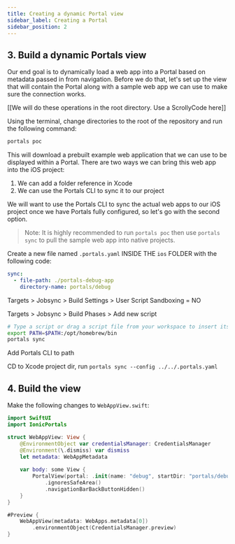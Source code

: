 ```yaml
---
title: Creating a dynamic Portal view
sidebar_label: Creating a Portal
sidebar_position: 2
---
```


## 3. Build a dynamic Portals view

Our end goal is to dynamically load a web app into a Portal based on metadata passed in from navigation. Before we do that, let's set up the view that will contain the Portal along with a sample web app we can use to make sure the connection works.

[[We will do these operations in the root directory. Use a ScrollyCode here]]

Using the terminal, change directories to the root of the repository and run the following command:

```bash
portals poc
```

This will download a prebuilt example web application that we can use to be displayed within a Portal. There are two ways we can bring this web app into the iOS project:

1. We can add a folder reference in Xcode
2. We can use the Portals CLI to sync it to our project

We will want to use the Portals CLI to sync the actual web apps to our iOS project once we have Portals fully configured, so let's go with the second option.

> Note: It is highly recommended to run `portals poc` then use `portals sync` to pull the sample web app into native projects.

Create a new file named `.portals.yaml` INSIDE THE `ios` FOLDER with the following code:

```yaml .portals.yaml
sync:
  - file-path: ./portals-debug-app
    directory-name: portals/debug
```

Targets > Jobsync > Build Settings > User Script Sandboxing = NO

Targets > Jobsync > Build Phases > Add new script

```bash
# Type a script or drag a script file from your workspace to insert its path.
export PATH=$PATH:/opt/homebrew/bin
portals sync 
```


Add Portals CLI to path

CD to Xcode project dir,  run `portals sync --config ../../.portals.yaml`

## 4. Build the view

Make the following changes to `WebAppView.swift`:

```swift WebAppView.swift focus=2,10
import SwiftUI
import IonicPortals

struct WebAppView: View {
    @EnvironmentObject var credentialsManager: CredentialsManager
    @Environment(\.dismiss) var dismiss
    let metadata: WebAppMetadata
    
    var body: some View {
        PortalView(portal: .init(name: "debug", startDir: "portals/debug"))
            .ignoresSafeArea()
            .navigationBarBackButtonHidden()
    }
}

#Preview {
    WebAppView(metadata: WebApps.metadata[0])
        .environmentObject(CredentialsManager.preview)
}
```